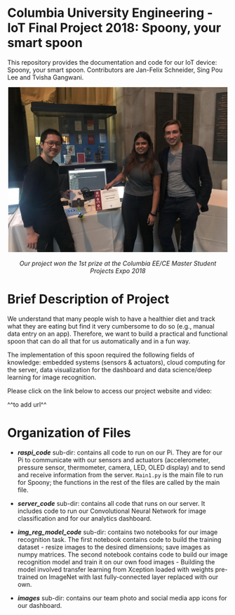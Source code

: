 # Columbia University Engineering - IoT Final Project 2018: Spoony, your smart spoon

This repository provides the documentation and code for our IoT device:  Spoony, your smart spoon. Contributors are Jan-Felix Schneider, Sing Pou Lee and Tvisha Gangwani.

<p align="center"> 
<img src="images/prize.jpeg" alt="drawing" width="500"/>
</p>
<p align="center"><i>Our project won the 1st prize at the Columbia EE/CE Master Student Projects Expo 2018</i></p> 

# Brief Description of Project
We understand that many people wish to have a healthier diet and track what they are eating but find it very cumbersome to do so (e.g., manual data entry on an app). Therefore, we want to build a practical and functional spoon that can do all that for us automatically and in a fun way. 

The implementation of this spoon required the following fields of knowledge: embedded systems (sensors & actuators), cloud computing for the server, data visualization for the dashboard and data science/deep learning for image recognition.  

Please click on the link below to access our project website and video:

^^to add url^^

# Organization of Files

* *__raspi_code__* sub-dir: contains all code to run on our Pi. They are for our Pi to communicate with our sensors and actuators (accelerometer, pressure sensor, thermometer, camera, LED, OLED display) and to send and receive information from the server. `Main1.py` is the main file to run for Spoony; the functions in the rest of the files are called by the main file.  
* *__server_code__* sub-dir: contains all code that runs on our server. It includes code to run our Convolutional Neural Network for image classification and for our analytics dashboard.

* *__img_reg_model_code__* sub-dir: contains two notebooks for our image recognition task. The first notebook contains code to build the  training dataset - resize images to the desired dimensions; save images as numpy matrices. The second notebook contains code to build our image recognition model and train it on our own food images - Building the model involved transfer learning from Xception loaded with weights pre-trained on ImageNet with last fully-connected layer replaced with our own.

* *__images__* sub-dir: contains our team photo and social media app icons for our dashboard.

